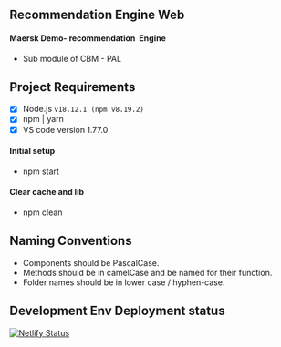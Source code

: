 ##  Recommendation Engine Web
#### Maersk Demo- recommendation  Engine
- Sub module of CBM - PAL

## Project Requirements

- [x] Node.js `v18.12.1 (npm v8.19.2)`
- [x] npm | yarn
- [x] VS code version 1.77.0

#### Initial setup
- npm start

#### Clear cache and lib 
- npm clean


## Naming Conventions

- Components should be PascalCase.
- Methods should be in camelCase and be named for their function.
- Folder names should be in lower case / hyphen-case.

## Development Env Deployment status
[![Netlify Status](https://api.netlify.com/api/v1/badges/9a4692b9-b43c-43a9-b9cc-021edac2457c/deploy-status)](https://app.netlify.com/sites/recomendation-engine-dev/deploys)
